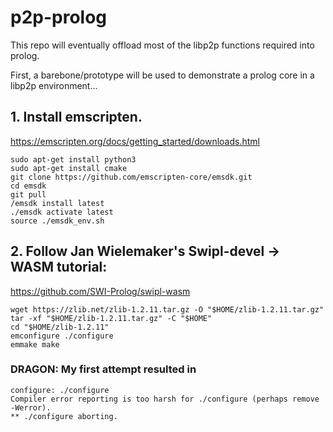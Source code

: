 # p2p-prolog

This repo will eventually offload most of the libp2p functions required into prolog.

First, a barebone/prototype will be used to demonstrate a prolog core in a libp2p environment...

## 1. Install emscripten.

<https://emscripten.org/docs/getting_started/downloads.html>

```
sudo apt-get install python3
sudo apt-get install cmake
git clone https://github.com/emscripten-core/emsdk.git
cd emsdk
git pull
/emsdk install latest
./emsdk activate latest
source ./emsdk_env.sh
```

## 2. Follow Jan Wielemaker's Swipl-devel -> WASM tutorial: 
<https://github.com/SWI-Prolog/swipl-wasm>


```
wget https://zlib.net/zlib-1.2.11.tar.gz -O "$HOME/zlib-1.2.11.tar.gz"
tar -xf "$HOME/zlib-1.2.11.tar.gz" -C "$HOME"
cd "$HOME/zlib-1.2.11"
emconfigure ./configure
emmake make
```

### DRAGON: My first attempt resulted in
```
configure: ./configure
Compiler error reporting is too harsh for ./configure (perhaps remove -Werror).
** ./configure aborting.
```

